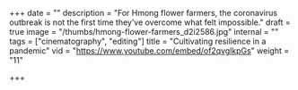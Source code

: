 +++
date = ""
description = "For Hmong flower farmers, the coronavirus outbreak is not the first time they’ve overcome what felt impossible."
draft = true
image = "/thumbs/hmong-flower-farmers_d2i2586.jpg"
internal = ""
tags = ["cinematography", "editing"]
title = "Cultivating resilience in a pandemic"
vid = "https://www.youtube.com/embed/of2qvglkpGs"
weight = "11"

+++
